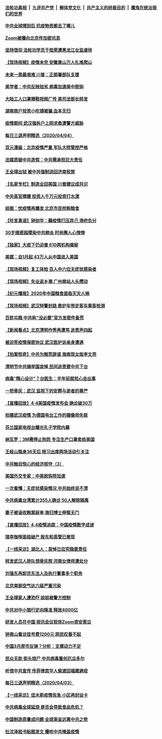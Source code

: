 ####  [法轮功真相](../../../../basic/blob/master/README.md?t=04051930) &nbsp;|&nbsp; [九评共产党](../../../../9ping.md/blob/master/README.md?t=04051930) &nbsp;|&nbsp; [解体党文化](../../../../jtdwh.md/blob/master/README.md?t=04051930)  &nbsp;|&nbsp; [共产主义的终极目的](../../../../gczydzjmd.md/blob/master/README.md?t=04051930) &nbsp;|&nbsp; [魔鬼在统治我们的世界](../../../../mgztzwmdsj.md/blob/master/README.md?t=04051930) 

#### [中共全球搜刮后 抗疫物资都去了哪儿](../pages/nsc413/n12003757.md?t=04051930) 

#### [Zoom被曝向北京传加密讯息](../pages/nsc413/n12004669.md?t=04051930) 

#### [坚持信仰 法轮功学员于桂荣遭黑龙江女监虐待](../pages/nsc413/n12001141.md?t=04051930) 

#### [【现场视频】疫情未完 安徽黄山万人扎堆爬山](../pages/nsc413/n12003085.md?t=04051930) 

#### [未来一周最艰难 川普：正部署部队支援](../pages/nsc413/n12004685.md?t=04051930) 

#### [美学者：中共反映拙劣 病毒加速美中脱钩](../pages/nsc413/n12004287.md?t=04051930) 

#### [大陆工人口罩擦鞋视频广传 美司法部长转发](../pages/nsc413/n12004163.md?t=04051930) 

#### [湖南商户投资小吃铺被骗 血本无归](../pages/nsc413/n12004498.md?t=04051930) 

#### [疫情期间 武汉强拆户上网求救遭警方威胁](../pages/nsc413/n12004432.md?t=04051930) 

#### [每日三退声明精选（2020/04/04）](../pages/nsc413/n12004443.md?t=04051930) 

#### [双元漫画：北京疫情严重 军队大院管控严格](../pages/nsc413/n12002624.md?t=04051930) 

#### [法媒质疑中共造假：中共需承担巨大责任](../pages/nsc413/n12004088.md?t=04051930) 

#### [王全璋出狱 被中共强制送回济南软禁](../pages/nsc413/n12004253.md?t=04051930) 

#### [【名家专栏】制造业回美国 川普建议成共识](../pages/nsc413/n12004069.md?t=04051930) 

#### [中央高官撑腰 投资人千万元投资打水漂](../pages/nsc413/n12004145.md?t=04051930) 

#### [组图：忧疫情再爆发 北京市民抢购粮食](../pages/nsc413/n12003758.md?t=04051930) 

#### [【珍言真语】钟剑华：藉疫情打压异己 港府负分](../pages/nsc413/n12002649.md?t=04051930) 

#### [30岁维密超模染中共肺炎 时尚圈人心惶惶](../pages/nsc413/n12003574.md?t=04051930) 

#### [【独家】大疫下仍迫害 610两机构揭秘](../pages/nsc413/n11999507.md?t=04051930) 

#### [美媒：自1月起 43万人从中国进入美国](../pages/nsc413/n12004006.md?t=04051930) 

#### [【现场视频】复工体检 百人中六位无症状感染者](../pages/nsc413/n12003293.md?t=04051930) 

#### [【现场视频】失业返乡潮 广州南站人头攒动](../pages/nsc413/n12003294.md?t=04051930) 

#### [【纪元播报】2020年中国粮食面临天灾人祸](../pages/nsc413/n12003614.md?t=04051930) 

#### [【现场视频】武汉特警封路 救护车带走客车乘客检测](../pages/nsc413/n12003295.md?t=04051930) 

#### [百姓屯粮 中共称“没必要”官方发密件备荒](../pages/nsc413/n12003764.md?t=04051930) 

#### [【新闻看点】北京清明作秀再遭骂 追责声四起](../pages/nsc413/n12003664.md?t=04051930) 

#### [被迫签疫情保密协议 武汉医护诉亲身遭遇](../pages/nsc413/n12003749.md?t=04051930) 

#### [【拍案惊奇】中共为粮荒辟谣 海南现女版李文亮](../pages/nsc413/n12002313.md?t=04051930) 

#### [清明节中共搞举国哀悼 民间追责要中共下台](../pages/nsc413/n12003697.md?t=04051930) 

#### [病毒“精心设计”？台医生：半年前就担心会出事](../pages/nsc413/n12003547.md?t=04051930) 

#### [一把骨灰：武汉 监视下的安葬与逝者的尊严](../pages/nsc413/n12003593.md?t=04051930) 

#### [【直播回放】4·4美国疫情发布会 确诊破30万](../pages/nsc413/n12003514.md?t=04051930) 

#### [拍摄武汉疫情 为德国电台工作的摄像师失联](../pages/nsc413/n12003420.md?t=04051930) 

#### [芬兰国家电视台曝光孔子学院内幕](../pages/nsc413/n12003065.md?t=04051930) 

#### [纳瓦罗：3M需停止抱怨 专注生产口罩卖给美国](../pages/nsc413/n12003320.md?t=04051930) 

#### [王岐山隐身36天后 陪习出席两场活动引关注](../pages/nsc413/n12003274.md?t=04051930) 

#### [中共触目惊心的经济掠夺（3）](../pages/nsc413/n11992716.md?t=04051930) 

#### [美国外交专家：中美脱钩将加速](../pages/nsc413/n12003279.md?t=04051930) 

#### [一次看懂：无症状感染情况 中共始终说不清](../pages/nsc413/n12003095.md?t=04051930) 

#### [中共病毒台湾累计355人确诊 50人解除隔离](../pages/nsc413/n12000332.md?t=04051930) 

#### [妻子被诬收贿案庭审 海归博士伸冤无门](../pages/nsc413/n12003129.md?t=04051930) 

#### [【直播回放】4.4疫情追踪：中国疫情数字成谜](../pages/nsc413/n12003070.md?t=04051930) 

#### [瑞幸咖啡面临破产 股东和高管已套现](../pages/nsc413/n12002403.md?t=04051930) 

#### [【一线采访】湖北人：哀悼日应究隐匿责任](../pages/nsc413/n12002861.md?t=04051930) 

#### [转发武汉人排队领骨灰照 河南女律师遭处分](../pages/nsc413/n12002813.md?t=04051930) 

#### [刘强东再卸京东法人及执行董事多个职务](../pages/nsc413/n12002407.md?t=04051930) 

#### [北京南部空气达六级严重污染](../pages/nsc413/n12002590.md?t=04051930) 

#### [王全璋家人遭恐吓 姐姐被警方控制](../pages/nsc413/n12002285.md?t=04051930) 


#### [中共对中小银行定向降准 释放4000亿](../pages/nsc413/n12002007.md?t=04051930) 

#### [研发人员在中国 视讯会议软体Zoom资安惹议](../pages/nsc413/n12002241.md?t=04051930) 

#### [钟南山看诊挂号费1200元 网民叹看不起](../pages/nsc413/n12002304.md?t=04051930) 

#### [中国3月房市反弹？分析：支撑动力不足](../pages/nsc413/n12001942.md?t=04051930) 

#### [民众无助 街头烧尸 中共病毒重创厄瓜多尔](../pages/nsc413/n12001279.md?t=04051930) 

#### [听信中共宣传 传菲律宾华人偷渡回福建避疫](../pages/nsc413/n12001867.md?t=04051930) 

#### [每日三退声明精选（2020/04/03）](../pages/nsc413/n12002085.md?t=04051930) 

#### [【一线采访】佳木斯疫情告急 小区再封设卡](../pages/nsc413/n12001963.md?t=04051930) 

#### [中共病毒全球延烧 是否会导致食品危机？](../pages/nsc413/n12001179.md?t=04051930) 

#### [中国制造质量成问题 全球渐呈远离中共之势](../pages/nsc413/n12001716.md?t=04051930) 

#### [杜汶泽脸书贴图发文 爆呛中共掩盖疫情](../pages/nsc413/n12001252.md?t=04051930) 

